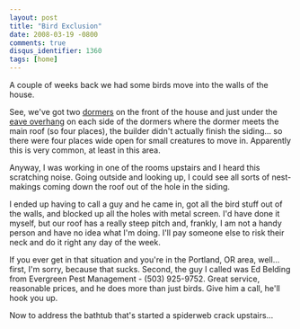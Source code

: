 ```yaml
---
layout: post
title: "Bird Exclusion"
date: 2008-03-19 -0800
comments: true
disqus_identifier: 1360
tags: [home]
---
```

A couple of weeks back we had some birds move into the walls of the
house.

See, we've got two [dormers](http://en.wikipedia.org/wiki/Dormer) on the
front of the house and just under the [eave
overhang](http://en.wikipedia.org/wiki/Eave) on each side of the dormers
where the dormer meets the main roof (so four places), the builder
didn't actually finish the siding... so there were four places wide open
for small creatures to move in. Apparently this is very common, at least
in this area.

Anyway, I was working in one of the rooms upstairs and I heard this
scratching noise. Going outside and looking up, I could see all sorts of
nest-makings coming down the roof out of the hole in the siding.

I ended up having to call a guy and he came in, got all the bird stuff
out of the walls, and blocked up all the holes with metal screen. I'd
have done it myself, but our roof has a really steep pitch and, frankly,
I am not a handy person and have no idea what I'm doing. I'll pay
someone else to risk their neck and do it right any day of the week.

If you ever get in that situation and you're in the Portland, OR area,
well... first, I'm sorry, because that sucks. Second, the guy I called
was Ed Belding from Evergreen Pest Management - (503) 925-9752. Great
service, reasonable prices, and he does more than just birds. Give him a
call, he'll hook you up.

Now to address the bathtub that's started a spiderweb crack upstairs...

